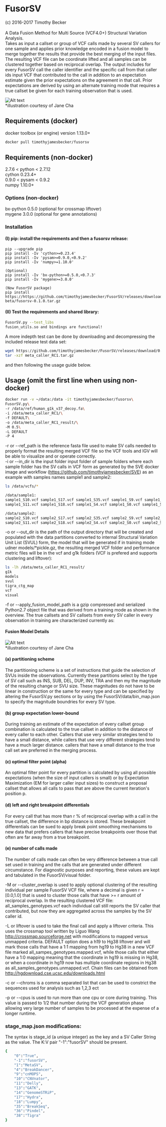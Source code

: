 # FusorSV
(c) 2016-2017 Timothy Becker  <br> <br>
A Data Fusion Method for Multi Source (VCF4.0+) Structural Variation Analysis. <br>
Takes as input a callset or group of VCF calls made by several SV callers for one sample and applies prior knowledge encoded in a fusion model to merge together the results that provide the best merging of the input files.  The resulting VCF file can be coordinate lifted and all samples can be clustered together based on reciprocal overlap.  The output includes for every FusorSV call the caller identifier and the specific call from that caller ids input VCF that contributed to the call in addition to an expectation estimate given the prior expectations on the agreement in that call.  Prior expectations are derived by using an alternate training mode that requires a true callset be given for each training observation that is used. <br> 

![Alt text](images/fusorSV_overview_v3_crop.jpg?raw=true "SVE") <br>
*illustration courtesy of Jane Cha <br>

## Requirements (docker)
docker toolbox (or engine) version 1.13.0+

```bash
docker pull timothyjamesbecker/fusorsv
```

## Requirements (non-docker)
2.7.6 < python < 2.7.12 <br> 
cython 0.23.4+ <br> 
0.9.0 < pysam < 0.9.2 <br> 
numpy 1.10.0+ <br>

### Options (non-docker)
bx-python 0.5.0 (optional for crossmap liftover) <br> 
mygene 3.0.0    (optional for gene annotations) <br> 

### Installation
#### (I) pip: install the requirements and then a fusorsv release:

```
pip --upgrade pip
pip install -Iv 'cython>=0.23.4'
pip install -Iv 'pysam>=0.9.0,<0.9.2'
pip install -Iv 'numpy>=1.10.0'

(Optional)
pip install -Iv 'bx-python>=0.5.0,<0.7.3'
pip install -Iv 'mygene>=3.0.0'

(Now FusorSV package)
pip install https://https://github.com/timothyjamesbecker/FusorSV/releases/download/0.1.0-beta/fusorsv-0.1.0.tar.gz
```

#### (II) Test the requirements and shared library:
```bash
FusorSV.py --test_libs
fusion_utils.so and bindings are functional!
```
A more indepth test can be done by downloading and decompressing the included release test data set:

```bash
wget https://github.com/timothyjamesbecker/FusorSV/releases/download/0.1.0-beta/meta_caller_RC1.tar.gz
tar -xzf meta_caller_RC1.tar.gz 
```
and then following the usage guide below.

## Usage (omit the first line when using non-docker)
```bash
docker run -v ~/data:/data -it timothyjamesbecker/fusorsv\
FusorSV.py\
-r /data/ref/human_g1k_v37_decoy.fa\
-i /data/meta_caller_RC1/\
-f DEFAULT\
-o /data/meta_caller_RC1_result/\
-M 0.5\
-L DEFAULT
-P 4
```
-r or --ref_path is the reference fasta file used to make SV calls needed to properly format the resulting merged VCF file so the VCF tools and IGV will be able to visualize and or operate correctly. <br>
-i or --in_dir is the input folder input folder of sample folders where each sample folder has the SV calls in VCF form as generated by the SVE docker image and workflow (https://github.com/timothyjamesbecker/SVE) as an example with samples names sample1 and sample2:

```bash
ls /data/vcfs/*

/data/sample1:
sample1_S10.vcf sample1_S17.vcf sample1_S35.vcf sample1_S9.vcf sample1_S1.vcf sample1_S38.vcf
sample1_S11.vcf	sample1_S18.vcf	sample1_S4.vcf sample1_S0.vcf sample1_S14.vcf

/data/sample2:
sample2_S10.vcf sample2_S17.vcf sample2_S35.vcf sample2_S9.vcf sample2_S1.vcf sample2_S38.vcf
sample2_S11.vcf	sample2_S18.vcf	sample2_S4.vcf sample2_S0.vcf sample2_S14.vcf
``` 
-o or --out_dir is the path of the output directory that will be created and populated with the data partitions converted to internal Structural Variation Unit List (SVUL) form, the model that will be generated if in training mode udner models/*pickle.gz, the resulting merged VCF folder and performance metric files will be in the vcf and g1k folders (VCF is prefered and supports clustering and liftover):

```bash
ls -lh /data/meta_caller_RC1_result/
g1k
models
svul
tigra_ctg_map
vcf
visual
```
-f or --apply_fusion_model_path is a gzip compressed and serialized Python2.7 object file that was derived from a training mode as shown in the overview. The true callsets and SV callsets from every SV caller in every observation in training are characterized currently as:

#### Fusion Model Details

![Alt text](images/method_panel.jpg?raw=true "Fusion") <br>
*illustration courtesy of Jane Cha <br>

#### (a) partitioning scheme
The partitioning scheme is a set of instructions that guide the selection of SVUs inside the observations.  Currently these partitions select by the type of SV call such as INS, SUB, DEL, DUP, INV, TRA and then my the magnitude of the resulting change or SVU size.  These magnitudes do not have to be linear in construction or the same for every type and can be specified by altering the FusorSV.py sections or by using the FusorSV/data/bin_map.json to specify the magnitude boundries for every SV type.

#### (b) group expectation lower-bound
During training an estimate of the expectation of every callset group combination is calculated to the true callset in addition to the distance of every caller to each other.  Callers that use very similar strategies tend to have a small distance, while callers that use very different strategies tend to have a much larger distance.  callers that have a small distance to the true call set are preferred in the merging process.

#### (c) optimal filter point (alpha)
An optimal filter point for every partition is calculated by using all possible expectations (when the size of input callers is small) or by Expectation Maximization (EM for larger caller input sizes) to construct a proposal callset that allows all calls to pass that are above the current iteration's position p. 

#### (d) left and right breakpoint differentials
For every call that has more than r % of reciprocal overlap with a call in the true callset, the difference in bp distance is stored.  These breakpoint differentials can be sued to apply break point smoothing mechanisms to new data that prefers callers that have precise breakpoints over those that often are far away from a true breakpoint.

#### (e) number of calls made
The number of calls made can often be very difference between a true call set used in training and the calls that are generated under different circumstance.  For diagnostic purposes and reporting, these values are kept and tabulated in the FusorSV/visual folder.

-M or --cluster_overlap is used to apply optional clustering of the resulting individual per sample FusorSV VCF file, where a decimal is given r = [0.0,1.0] that is used to cluster those calls that have >= r amount of reciprocal overlap. In the resulting clustered VCF file: all_samples_genotypes.vcf each individual call still reports the SV caller that contributed, but now they are aggregated across the samples by the SV caller id.

-L or liftover is used to take the final call and apply a liftover criteria.  This uses the crossmap tool written by Liguo Wang http://crossmap.sourceforge.net with modifications to mapped versus unmapped criteria. DEFAULT option does a h19 to Hg38 liftover and will mark those calls that have a 1:1 mapping from hg19 to Hg38 in a new VCF file marked all_sampes_genotypes.mapped.vcf, while those calls that either have a 1:0 mapping meaning that the coordinate in hg19 is missing in Hg38, or when a coordinate in hg19 now has multiple coordinate regions in Hg38 as all_samples_genotypes.unmapped.vcf. Chain files can be obtained from http://hgdownload.cse.ucsc.edu/downloads.html 

-c or --chroms is a comma separated list that can be used to constrict the sequences used for analysis such as 1,2,3 ect

-p or --cpus is used to run more than one cpu or core during training.  This value is passed to 1/2 that number during the VCF generation phase allowing very large number of samples to be processed at the expense of a longer runtime.

### stage_map.json modifications: <br>

The syntax is stage_id (a unique integer) as the key and a SV Caller String as the value. The K:V pair "-1":"fusorSV" should be present. <br>

```bash
{
    "0":"True",
    "-1":"fusorSV",
    "1":"MetaSV",
    "4":"BreakDancer",
    "9":"cnMOPS",
    "10":"CNVnator",
    "11":"Delly",
    "13":"GATK",
    "14":"GenomeSTRiP",
    "17":"Hydra",
    "18":"Lumpy",
    "35":"BreakSeq",
    "36":"Pindel",
    "38":"Tigra"
}
```


